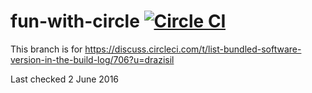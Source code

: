 # fun-with-circle [![Circle CI](https://circleci.com/gh/drazisil/fun-with-circle/tree/build-listing.svg?style=svg)](https://circleci.com/gh/drazisil/fun-with-circle/tree/build-listing)

This branch is for https://discuss.circleci.com/t/list-bundled-software-version-in-the-build-log/706?u=drazisil

Last checked 2 June 2016
